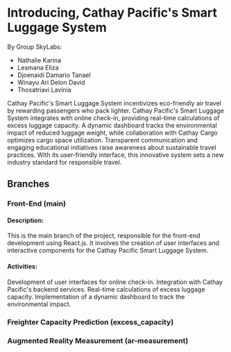# Introducing, Cathay Pacific's Smart Luggage System
By Group SkyLabs:
- Nathalie Karina
- Lesmana Eliza
- Djoenaidi Damario Tanael
- Winayu Ari Delon David
- Thosatriavi Lavinia

Cathay Pacific's Smart Luggage System incentivizes eco-friendly air travel by rewarding passengers who pack lighter. Cathay Pacific's Smart Luggage System integrates with online check-in, providing real-time calculations of excess luggage capacity. A dynamic dashboard tracks the environmental impact of reduced luggage weight, while collaboration with Cathay Cargo optimizes cargo space utilization. Transparent communication and engaging educational initiatives raise awareness about sustainable travel practices. With its user-friendly interface, this innovative system sets a new industry standard for responsible travel.

## Branches
### Front-End (main)
#### Description:
This is the main branch of the project, responsible for the front-end development using React.js. It involves the creation of user interfaces and interactive components for the Cathay Pacific Smart Luggage System.
#### Activities:
Development of user interfaces for online check-in.
Integration with Cathay Pacific's backend services.
Real-time calculations of excess luggage capacity.
Implementation of a dynamic dashboard to track the environmental impact.

### Freighter Capacity Prediction (excess_capacity)

### Augmented Reality Measurement (ar-measurement)